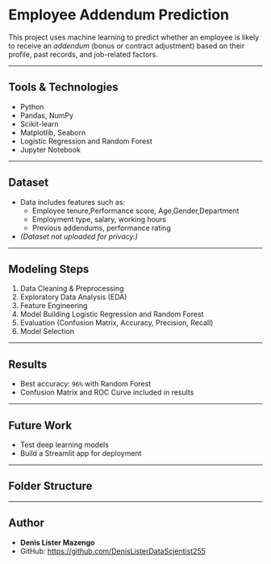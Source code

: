 #  Employee Addendum Prediction
This project uses machine learning to predict whether an employee is likely to receive an *addendum* (bonus or contract adjustment) based on their profile, past records, and job-related factors.

---

##  Tools & Technologies
- Python
- Pandas, NumPy
- Scikit-learn
- Matplotlib, Seaborn
- Logistic Regression and Random Forest
- Jupyter Notebook

---

##  Dataset
- Data includes features such as:
  - Employee tenure,Performance score, Age,Gender,Department
  - Employment type, salary, working hours
  - Previous addendums, performance rating
- *(Dataset not uploaded for privacy.)*

---

##  Modeling Steps
1. Data Cleaning & Preprocessing
2. Exploratory Data Analysis (EDA)
3. Feature Engineering
4. Model Building Logistic Regression and Random Forest
5. Evaluation (Confusion Matrix, Accuracy, Precision, Recall)
6. Model Selection

---

##  Results
- Best accuracy: `96%` with Random Forest
- Confusion Matrix and ROC Curve included in results

---

##  Future Work
- Test deep learning models
- Build a Streamlit app for deployment

---

##  Folder Structure
---
##  Author
- **Denis Lister Mazengo**
- GitHub: https://github.com/DenisListerDataScientist255
